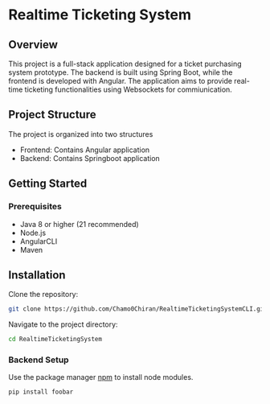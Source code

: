 # Realtime Ticketing System

## Overview
This project is a full-stack application designed for a ticket purchasing system prototype.
The backend is built using Spring Boot, while the frontend is developed with Angular. The application
aims to provide real-time ticketing functionalities using Websockets for commiunication.

## Project Structure
The project is organized into two structures
* Frontend: Contains Angular application
* Backend: Contains Springboot application

## Getting Started
### Prerequisites
* Java 8 or higher (21 recommended)
* Node.js
* AngularCLI
* Maven

## Installation

Clone the repository:
```bash
git clone https://github.com/Chamo0Chiran/RealtimeTicketingSystemCLI.git
```
Navigate to the project directory:
```bash
cd RealtimeTicketingSystem
```

### Backend Setup

Use the package manager [npm](https://docs.npmjs.com/downloading-and-installing-node-js-and-npm/) to install node modules.

```bash
pip install foobar
```

